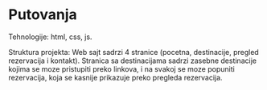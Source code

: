 # Putovanja

Tehnologije: html, css, js.

Struktura projekta: Web sajt sadrzi 4 stranice (pocetna, destinacije, pregled rezervacija i kontakt). Stranica sa destinacijama sadrzi zasebne destinacije kojima se moze pristupiti preko linkova, i na svakoj se moze popuniti rezervacija, koja se kasnije prikazuje preko pregleda rezervacija.

